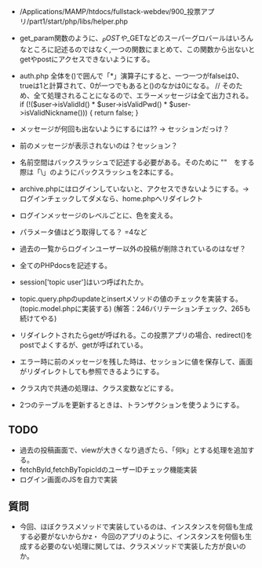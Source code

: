 *  /Applications/MAMP/htdocs/fullstack-webdev/900_投票アプリ/part1/start/php/libs/helper.php  
 - get_param関数のように、$_POSTや$_GETなどのスーパーグロバールはいろんなところに記述るのではなく,一つの関数にまとめて、この関数から出ないとgetやpostにアクセスできないようにする。


*  auth.php 全体を()で囲んで「*」演算子にすると、一つ一つがfalseは0、trueは1と計算されて、0が一つでもあると()のなかは0になる。
            // そのため、全て処理されることになるので、エラーメッセージは全て出力される。
            if (!($user->isValidId()
                * $user->isValidPwd()
                * $user->isValidNickname())) {
                return false;
            }

* メッセージが何回も出ないようにするには?? → セッションだっけ？
* 前のメッセージが表示されないのは？セッション？  
* 名前空間はバックスラッシュで記述する必要がある。そのために ""　をする際は「\\」のようにバックスラッシュを2本にする。
* archive.phpにはログインしていないと、アクセスできないようにする。→　ログインチェックしてダメなら、home.phpへリダイレクト  
* ログインメッセージのレベルごとに、色を変える。
* パラメータ値はどう取得してる？ =4など
* 過去の一覧からログインユーザー以外の投稿が削除されているのはなぜ？
* 全てのPHPdocsを記述する。
* session['topic user']はいつ呼ばれたか。
* topic.query.phpのupdateとinsertメソッドの値のチェックを実装する。(topic.model.phpに実装する) (解答：246バリテーションチェック、265も続けてやる)
* リダイレクトされたらgetが呼ばれる。この投票アプリの場合、redirect()をpostでよくするが、getが呼ばれている。  
* エラー時に前のメッセージを残した時は、セッションに値を保存して、画面がリダイレクトしても参照できるようにする。
* クラス内で共通の処理は、クラス変数などにする。
* 2つのテーブルを更新するときは、トランザクションを使うようにする。


## TODO  
- 過去の投稿画面で、viewが大きくなり過ぎたら、「何k」とする処理を追加する。  
- fetchById,fetchByTopicIdのユーザーIDチェック機能実装
- ログイン画面のJSを自力で実装

## 質問  
- 今回、ほぼクラスメソッドで実装しているのは、インスタンスを何個も生成する必要がないからかz・
今回のアプリのように、インスタンスを何個も生成する必要のない処理に関しては、クラスメソッドで実装した方が良いのか。